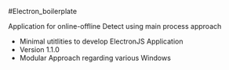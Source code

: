 #Electron_boilerplate

Application for online-offline Detect using main process approach

* Minimal utitlities to develop ElectronJS Application
* Version 1.1.0
* Modular Approach regarding various Windows
